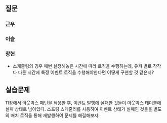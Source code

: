 ## 질문
### 근우

### 이슬

### 창현
- 스케줄링의 경우 매번 설정해놓은 시간에 따라 로직을 수행하는데, 유저 별로 각각 다 다른 시간에 특정 이벤트 로직을 수행해야한다면 어떻게 구현할 것 같은지?

## 실습문제
11장에서 아웃박스 패턴을 적용한 후, 이벤트 발행에 실패한 것들이 아웃박스 테이블에 실패 상태로 남아있다. 스프링 스케줄러를 사용하여 이벤트 상태가 실패인 것들을 별도의 배치 로직을 통해 재발행하여 문제를 해결해보자.
